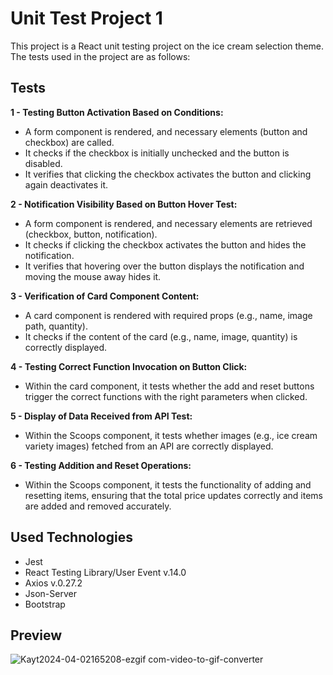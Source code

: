 # Unit Test Project 1

This project is a React unit testing project on the ice cream selection theme. The tests used in the project are as follows:

## Tests

**1 - Testing Button Activation Based on Conditions:**

* A form component is rendered, and necessary elements (button and checkbox) are called.
* It checks if the checkbox is initially unchecked and the button is disabled.
* It verifies that clicking the checkbox activates the button and clicking again deactivates it.

**2 - Notification Visibility Based on Button Hover Test:**

* A form component is rendered, and necessary elements are retrieved (checkbox, button, notification).
* It checks if clicking the checkbox activates the button and hides the notification.
* It verifies that hovering over the button displays the notification and moving the mouse away hides it.

**3 - Verification of Card Component Content:**

* A card component is rendered with required props (e.g., name, image path, quantity).
* It checks if the content of the card (e.g., name, image, quantity) is correctly displayed.

**4 - Testing Correct Function Invocation on Button Click:**

* Within the card component, it tests whether the add and reset buttons trigger the correct functions with the right parameters when clicked.

**5 - Display of Data Received from API Test:**

* Within the Scoops component, it tests whether images (e.g., ice cream variety images) fetched from an API are correctly displayed.

**6 - Testing Addition and Reset Operations:**

* Within the Scoops component, it tests the functionality of adding and resetting items, ensuring that the total price updates correctly and items are added and removed accurately.

## Used Technologies

- Jest
- React Testing Library/User Event v.14.0
- Axios v.0.27.2
- Json-Server
- Bootstrap

## Preview

![Kayt2024-04-02165208-ezgif com-video-to-gif-converter](https://github.com/serhatakhan/Unit-Test-1/assets/147662915/c723badc-4228-4fc4-99e9-5a0fca73a2d0)


